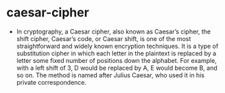 # caesar-cipher

- In cryptography, a Caesar cipher, also known as Caesar’s cipher, the shift cipher, Caesar’s code, or Caesar shift, is one of the most straightforward and widely known encryption techniques. It is a type of substitution cipher in which each letter in the plaintext is replaced by a letter some fixed number of positions down the alphabet. For example, with a left shift of 3, 
D would be replaced by A, E would become B, and so on. The method is named after Julius Caesar, who used it in his private correspondence.
